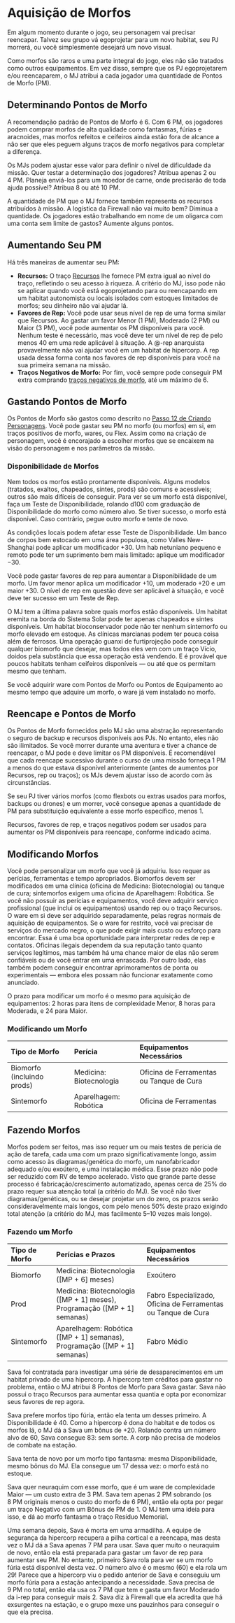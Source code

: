 # Aquisição de Morfos

Em algum momento durante o jogo, seu personagem vai precisar reencapar. Talvez seu grupo vá egoprojetar para um novo habitat, seu PJ morrerá, ou você simplesmente desejará um novo visual.

Como morfos são raros e uma parte integral do jogo, eles não são tratados como outros equipamentos. Em vez disso, sempre que os PJ egoprojetarem e/ou reencaparem, o MJ atribui a cada jogador uma quantidade de Pontos de Morfo (PM).

## Determinando Pontos de Morfo

A recomendação padrão de Pontos de Morfo é 6. Com 6&nbsp;PM, os jogadores podem comprar morfos de alta qualidade como fantasmas, fúrias e aracnoides, mas morfos refeitos e ceifeiros ainda estão fora de alcance a não ser que eles peguem alguns traços de morfo negativos para completar a diferença.

Os MJs podem ajustar esse valor para definir o nível de dificuldade da missão. Quer testar a determinação dos jogadores? Atribua apenas 2 ou 4&nbsp;PM. Planeja enviá-los para um moedor de carne, onde precisarão de toda ajuda possível? Atribua 8 ou até 10&nbsp;PM.

A quantidade de PM que o MJ fornece também representa os recursos atribuídos à missão. A logística da Firewall não vai muito bem? Diminua a quantidade. Os jogadores estão trabalhando em nome de um oligarca com uma conta sem limite de gastos? Aumente alguns pontos.

## Aumentando Seu PM

Há três maneiras de aumentar seu PM:

- **Recursos:** O traço [Recursos](../04/28-traits.md#resources) lhe fornece PM extra igual ao nível do traço, refletindo o seu acesso à riqueza. A critério do MJ, isso pode não se aplicar quando você está egoprojetando para ou reencapando em um habitat autonomista ou locais isolados com estoques limitados de morfos; seu dinheiro não vai ajudar lá.
- **Favores de Rep:** Você pode usar seus nível de rep de uma forma similar que Recursos. Ao gastar um favor Menor (1&nbsp;PM), Moderado (2&nbsp;PM) ou Maior (3&nbsp;PM), você pode aumentar os PM disponíveis para você. Nenhum teste é necessário, mas você deve ter um nível de rep de pelo menos 40 em uma rede aplicável à situação. A @-rep anarquista provavelmente não vai ajudar você em um habitat de hipercorp. A rep usada dessa forma conta nos favores de rep disponíveis para você na sua primeira semana na missão.
- **Traços Negativos de Morfo:** Por fim, você sempre pode conseguir PM extra comprando [traços negativos de morfo](../04/28-traits.md#negative-traits), até um máximo de 6.

## Gastando Pontos de Morfo

Os Pontos de Morfo são gastos como descrito no [Passo 12 de Criando Personagens](../04/15-step-12-starting-morph-gear.md). Você pode gastar seu PM no morfo (ou morfos) em si, em traços positivos de morfo, wares, ou Flex. Assim como na criação de personagem, você é encorajado a escolher morfos que se encaixem na visão do personagem e nos parâmetros da missão.

### Disponibilidade de Morfos

Nem todos os morfos estão prontamente disponíveis. Alguns modelos (tratados, exaltos, chapeados, sintes, prods) são comuns e acessíveis; outros são mais difíceis de conseguir. Para ver se um morfo está disponível, faça um Teste de Disponibilidade, rolando d100 com graduação de Disponibilidade do morfo como número alvo. Se tiver sucesso, o morfo está disponível. Caso contrário, pegue outro morfo e tente de novo.

As condições locais podem afetar esse Teste de Disponibilidade. Um banco de corpos bem estocado em uma área populosa, como Valles New-Shanghai pode aplicar um modificador +30. Um hab netuniano pequeno e remoto pode ter um suprimento bem mais limitado: aplique um modificador −30.

Você pode gastar favores de rep para aumentar a Disponibilidade de um morfo. Um favor menor aplica um modificador +10, um moderado +20 e um maior +30. O nível de rep em questão deve ser aplicável à situação, e você deve ter sucesso em um Teste de Rep.

O MJ tem a última palavra sobre quais morfos estão disponíveis. Um habitat eremita na borda do Sistema Solar pode ter apenas chapeados e sintes disponíveis. Um habitat bioconservador pode não ter nenhum sintemorfo ou morfo elevado em estoque. As clínicas marcianas podem ter pouca coisa além de ferrosos. Uma operação guanxi de furtiprojeção pode conseguir qualquer biomorfo que desejar, mas todos eles vem com um traço Vício, doidos pela substância que essa operação está vendendo. E é provável que poucos habitats tenham ceifeiros disponíveis — ou até que os permitam mesmo que tenham.

Se você adquirir ware com Pontos de Morfo ou Pontos de Equipamento ao mesmo tempo que adquire um morfo, o ware já vem instalado no morfo.

## Reencape e Pontos de Morfo

Os Pontos de Morfo fornecidos pelo MJ são uma abstração representando o seguro de backup e recursos disponíveis aos PJs. No entanto, eles não são ilimitados. Se você morrer durante uma aventura e tiver a chance de reencapar, o MJ pode e deve limitar os PM disponíveis. É recomendável que cada reencape sucessivo durante o curso de uma missão forneça 1 PM a menos do que estava disponível anteriormente (antes de aumentos por Recursos, rep ou traços); os MJs devem ajustar isso de acordo com às circunstâncias.

Se seu PJ tiver vários morfos (como flexbots ou extras usados para morfos, backups ou drones) e um morrer, você consegue apenas a quantidade de PM para substituição equivalente a esse morfo específico, menos 1.

Recursos, favores de rep, e traços negativos podem ser usados para aumentar os PM disponíveis para reencape, conforme indicado acima.

## Modificando Morfos

Você pode personalizar um morfo que você já adquiriu. Isso requer as perícias, ferramentas e tempo apropriados. Biomorfos devem ser modificados em uma clínica (oficina de Medicina: Biotecnologia) ou tanque de cura; sintemorfos exigem uma oficina de Aparelhagem: Robótica. Se você não possuir as perícias e equipamentos, você deve adquirir serviço profissional (que inclui os equipamentos) usando rep ou o traço Recursos. O ware em si deve ser adquirido separadamente, pelas regras normais de aquisição de equipamentos. Se o ware for restrito, você vai precisar de serviços do mercado negro, o que pode exigir mais custo ou esforço para encontrar. Essa é uma boa oportunidade para interpretar redes de rep e contatos. Oficinas ilegais dependem da sua reputação tanto quanto serviços legítimos, mas também há uma chance maior de elas não serem confiáveis ou de você entrar em uma enrascada. Por outro lado, elas também podem conseguir encontrar aprimoramentos de ponta ou experimentais — embora eles possam não funcionar exatamente como anunciado.

O prazo para modificar um morfo é o mesmo para aquisição de equipamentos: 2 horas para itens de complexidade Menor, 8 horas para Moderada, e 24 para Maior.

<!-- CLEANED blockquote class="table" -->

### Modificando um Morfo

| Tipo de Morfo              | Perícia                 | Equipamentos Necessários                 |
|:-------------------------- |:----------------------- |:---------------------------------------- |
| Biomorfo (incluindo prods) | Medicina: Biotecnologia | Oficina de Ferramentas ou Tanque de Cura |
| Sintemorfo                 | Aparelhagem: Robótica   | Oficina de Ferramentas                   |

<!-- CLEANED /blockquote -->

## Fazendo Morfos

Morfos podem ser feitos, mas isso requer um ou mais testes de perícia de ação de tarefa, cada uma com um prazo significativamente longo, assim como acesso às diagramas/genética do morfo, um nanofabricador adequado e/ou exoútero, e uma instalação médica. Esse prazo não pode ser reduzido com RV de tempo acelerado. Visto que grande parte desse processo é fabricação/crescimento automatizado, apenas cerca de 25% do prazo requer sua atenção total (a critério do MJ). Se você não tiver diagramas/genéticas, ou se desejar projetar um do zero, os prazos serão consideravelmente mais longos, com pelo menos 50% deste prazo exigindo total atenção (a critério do MJ, mas facilmente 5–10 vezes mais longo).

<!-- CLEANED blockquote class="table" -->

### Fazendo um Morfo

| Tipo de Morfo | Perícias e Prazos                                                                                              | Equipamentos Necessários                                      |
|:------------- |:-------------------------------------------------------------------------------------------------------------- |:------------------------------------------------------------- |
| Biomorfo      | Medicina: Biotecnologia (\[MP + 6\] meses)                                                                   | Exoútero                                                      |
| Prod          | Medicina: Biotecnologia (\[MP + 1\] meses), <!-- CLEANED wbr -->Programação (\[MP + 1\] semanas) | Fabro Especializado, Oficina de Ferramentas ou Tanque de Cura |
| Sintemorfo    | Aparelhagem: Robótica (\[MP + 1\] semanas), <!-- CLEANED wbr -->Programação (\[MP + 1\] semanas) | Fabro Médio                                                   |

<!-- CLEANED /blockquote -->

<!-- CLEANED blockquote -->

Sava foi contratada para investigar uma série de desaparecimentos em um habitat privado de uma hipercorp. A hipercorp tem créditos para gastar no problema, então o MJ atribui 8 Pontos de Morfo para Sava gastar. Sava não possui o traço Recursos para aumentar essa quantia e opta por economizar seus favores de rep agora.

Sava prefere morfos tipo fúria, então ela tenta um desses primeiro. A Disponibilidade é 40. Como a hipercorp é dona do habitat e de todos os morfos lá, o MJ dá a Sava um bônus de +20. Rolando contra um número alvo de 60, Sava consegue 83: sem sorte. A corp não precisa de modelos de combate na estação.

Sava tenta de novo por um morfo tipo fantasma: mesma Disponibilidade, mesmo bônus do MJ. Ela consegue um 17 dessa vez: o morfo está no estoque.

Sava quer neuraquim com esse morfo, que é um ware de complexidade Maior — um custo extra de 3&nbsp;PM. Sava tem apenas 2&nbsp;PM sobrando (os 8&nbsp;PM originais menos o custo do morfo de 6&nbsp;PM), então ela opta por pegar um traço Negativo com um Bônus de PM de 1. O MJ tem uma ideia para isso, e dá ao morfo fantasma o traço Resíduo Memorial.

Uma semana depois, Sava é morta em uma armadilha. A equipe de segurança da hipercorp recupera a pilha cortical e a reencapa, mas desta vez o MJ dá a Sava apenas 7&nbsp;PM para usar. Sava quer muito o neuraquim de novo, então ela está preparada para gastar um favor de rep para aumentar seu PM. No entanto, primeiro Sava rola para ver se um morfo fúria está disponível desta vez. O número alvo é o mesmo (60) e ela rola um 29! Parece que a hipercorp viu o pedido anterior de Sava e conseguiu um morfo fúria para a estação antecipando a necessidade. Sava precisa de 9&nbsp;PM no total, então ela usa os 7&nbsp;PM que tem e gasta um favor Moderado da i-rep para conseguir mais 2. Sava diz à Firewall que ela acredita que há exsurgentes na estação, e o grupo mexe uns pauzinhos para conseguir o que ela precisa.

<!-- CLEANED /blockquote -->
